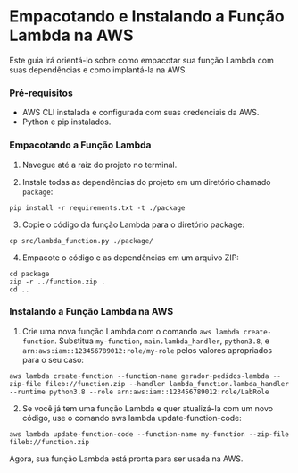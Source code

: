 # Empacotando e Instalando a Função Lambda na AWS

Este guia irá orientá-lo sobre como empacotar sua função Lambda com suas dependências e como implantá-la na AWS.

### Pré-requisitos
- AWS CLI instalada e configurada com suas credenciais da AWS.
- Python e pip instalados.
### Empacotando a Função Lambda
1. Navegue até a raiz do projeto no terminal.

2. Instale todas as dependências do projeto em um diretório chamado `package`:
```
pip install -r requirements.txt -t ./package
```

3. Copie o código da função Lambda para o diretório package:
```
cp src/lambda_function.py ./package/
```

4. Empacote o código e as dependências em um arquivo ZIP:
```
cd package
zip -r ../function.zip .
cd ..
```

### Instalando a Função Lambda na AWS
1. Crie uma nova função Lambda com o comando `aws lambda create-function`. Substitua `my-function`, `main.lambda_handler`, `python3.8`, e `arn:aws:iam::123456789012:role/my-role` pelos valores apropriados para o seu caso:
```
aws lambda create-function --function-name gerador-pedidos-lambda --zip-file fileb://function.zip --handler lambda_function.lambda_handler --runtime python3.8 --role arn:aws:iam::123456789012:role/LabRole
```
2. Se você já tem uma função Lambda e quer atualizá-la com um novo código, use o comando aws lambda update-function-code:
```
aws lambda update-function-code --function-name my-function --zip-file fileb://function.zip
```

Agora, sua função Lambda está pronta para ser usada na AWS.